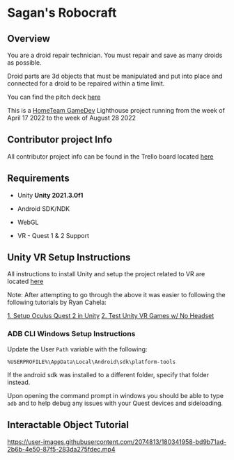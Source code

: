 # Sagan's Robocraft

## Overview

You are a droid repair technician. You must repair and save as many droids as possible.

Droid parts are 3d objects that must be manipulated and put into place and connected for a droid to be repaired within a time limit.

You can find the pitch deck [here](https://docs.google.com/presentation/d/1ZCaA-ro7kMCAXYMbedW2gRCREFg5LVojoRXl9CYmY5A/edit?usp=sharing)

This is a [HomeTeam GameDev](https://hometeamgamedev.com/) Lighthouse project running from the week of April 17 2022 to the week of August 28 2022

## Contributor project Info

All contributor project info can be found in the Trello board located [here](https://trello.com/b/ChHHZpQe/sagans-robocraft)

## Requirements

- Unity **Unity 2021.3.0f1**

- Android SDK/NDK

- WebGL

- VR - Quest 1 & 2 Support

  

## Unity VR Setup Instructions

All instructions to install Unity and setup the project related to VR are located [here](https://developer.oculus.com/documentation/unity/unity-gs-overview/)

Note: After attempting to go through the above it was easier to following the following tutorials by Ryan Cahela:

[1. Setup Oculus Quest 2 in Unity](https://www.youtube.com/watch?v=SMPf_7uPv-Q)
[2. Test Unity VR Games w/ No Headset](https://www.youtube.com/watch?v=qtda9kkHQmU)

### ADB CLI Windows Setup Instructions

Update the User `Path` variable with the following:

```
%USERPROFILE%\AppData\Local\Android\sdk\platform-tools
```

If the android sdk was installed to a different folder, specify that folder instead.

Upon opening the command prompt in windows you should be able to type `adb` and to help debug any issues with your Quest devices and sideloading.

## Interactable Object Tutorial

https://user-images.githubusercontent.com/2074813/180341958-bd9b71ad-2b6b-4e50-87f5-283da275fdec.mp4

